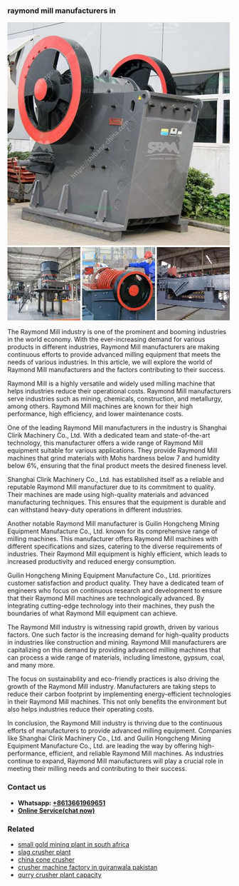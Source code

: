 <h3>raymond mill manufacturers in</h3><img src='1706767097.jpg' alt=''><p>The Raymond Mill industry is one of the prominent and booming industries in the world economy. With the ever-increasing demand for various products in different industries, Raymond Mill manufacturers are making continuous efforts to provide advanced milling equipment that meets the needs of various industries. In this article, we will explore the world of Raymond Mill manufacturers and the factors contributing to their success.</p><p>Raymond Mill is a highly versatile and widely used milling machine that helps industries reduce their operational costs. Raymond Mill manufacturers serve industries such as mining, chemicals, construction, and metallurgy, among others. Raymond Mill machines are known for their high performance, high efficiency, and lower maintenance costs.</p><p>One of the leading Raymond Mill manufacturers in the industry is Shanghai Clirik Machinery Co., Ltd. With a dedicated team and state-of-the-art technology, this manufacturer offers a wide range of Raymond Mill equipment suitable for various applications. They provide Raymond Mill machines that grind materials with Mohs hardness below 7 and humidity below 6%, ensuring that the final product meets the desired fineness level.</p><p>Shanghai Clirik Machinery Co., Ltd. has established itself as a reliable and reputable Raymond Mill manufacturer due to its commitment to quality. Their machines are made using high-quality materials and advanced manufacturing techniques. This ensures that the equipment is durable and can withstand heavy-duty operations in different industries.</p><p>Another notable Raymond Mill manufacturer is Guilin Hongcheng Mining Equipment Manufacture Co., Ltd. known for its comprehensive range of milling machines. This manufacturer offers Raymond Mill machines with different specifications and sizes, catering to the diverse requirements of industries. Their Raymond Mill equipment is highly efficient, which leads to increased productivity and reduced energy consumption.</p><p>Guilin Hongcheng Mining Equipment Manufacture Co., Ltd. prioritizes customer satisfaction and product quality. They have a dedicated team of engineers who focus on continuous research and development to ensure that their Raymond Mill machines are technologically advanced. By integrating cutting-edge technology into their machines, they push the boundaries of what Raymond Mill equipment can achieve.</p><p>The Raymond Mill industry is witnessing rapid growth, driven by various factors. One such factor is the increasing demand for high-quality products in industries like construction and mining. Raymond Mill manufacturers are capitalizing on this demand by providing advanced milling machines that can process a wide range of materials, including limestone, gypsum, coal, and many more.</p><p>The focus on sustainability and eco-friendly practices is also driving the growth of the Raymond Mill industry. Manufacturers are taking steps to reduce their carbon footprint by implementing energy-efficient technologies in their Raymond Mill machines. This not only benefits the environment but also helps industries reduce their operating costs.</p><p>In conclusion, the Raymond Mill industry is thriving due to the continuous efforts of manufacturers to provide advanced milling equipment. Companies like Shanghai Clirik Machinery Co., Ltd. and Guilin Hongcheng Mining Equipment Manufacture Co., Ltd. are leading the way by offering high-performance, efficient, and reliable Raymond Mill machines. As industries continue to expand, Raymond Mill manufacturers will play a crucial role in meeting their milling needs and contributing to their success.</p><h3>Contact us</h3><ul><li><strong>Whatsapp:&nbsp;<a href="https://wa.me/8613661969651">+8613661969651</a></strong></li><li><a href="https://swt.shibang-china.com/?git&amp;zhl&amp;raymond mill manufacturers in"><strong>Online Service(chat now)</strong></a></li></ul><h3>Related</h3><ul><li><a href='small gold mining plant in south africa.md'>small gold mining plant in south africa</a></li><li><a href='slag crusher plant.md'>slag crusher plant</a></li><li><a href='china cone crusher.md'>china cone crusher</a></li><li><a href='crusher machine factory in gujranwala pakistan.md'>crusher machine factory in gujranwala pakistan</a></li><li><a href='qurry crusher plant capacity.md'>qurry crusher plant capacity</a></li></ul>
